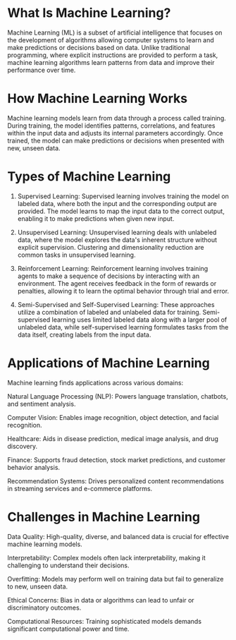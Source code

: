 # What Is Machine Learning?
Machine Learning (ML) is a subset of artificial intelligence that focuses on the development of algorithms allowing computer systems to learn and make predictions or decisions based on data. Unlike traditional programming, where explicit instructions are provided to perform a task, machine learning algorithms learn patterns from data and improve their performance over time.

# How Machine Learning Works
Machine learning models learn from data through a process called training. During training, the model identifies patterns, correlations, and features within the input data and adjusts its internal parameters accordingly. Once trained, the model can make predictions or decisions when presented with new, unseen data.

# Types of Machine Learning
  1. Supervised Learning:
     Supervised learning involves training the model on labeled data, where both the input and the corresponding output are provided. The model learns to map the input data to the correct output, enabling it to make predictions when given new input.

  2. Unsupervised Learning:
     Unsupervised learning deals with unlabeled data, where the model explores the data's inherent structure without explicit supervision. Clustering and dimensionality reduction are common tasks in unsupervised learning.

  3. Reinforcement Learning:
     Reinforcement learning involves training agents to make a sequence of decisions by interacting with an environment. The agent receives feedback in the form of rewards or penalties, allowing it to learn the optimal behavior through trial and error.

  4. Semi-Supervised and Self-Supervised Learning:
     These approaches utilize a combination of labeled and unlabeled data for training. Semi-supervised learning uses limited labeled data along with a larger pool of unlabeled data, while self-supervised learning formulates tasks from the data itself, creating labels from the input data.

# Applications of Machine Learning
Machine learning finds applications across various domains:

Natural Language Processing (NLP): Powers language translation, chatbots, and sentiment analysis.

Computer Vision: Enables image recognition, object detection, and facial recognition.

Healthcare: Aids in disease prediction, medical image analysis, and drug discovery.

Finance: Supports fraud detection, stock market predictions, and customer behavior analysis.

Recommendation Systems: Drives personalized content recommendations in streaming services and e-commerce platforms.

# Challenges in Machine Learning
Data Quality: High-quality, diverse, and balanced data is crucial for effective machine learning models.

Interpretability: Complex models often lack interpretability, making it challenging to understand their decisions.

Overfitting: Models may perform well on training data but fail to generalize to new, unseen data.

Ethical Concerns: Bias in data or algorithms can lead to unfair or discriminatory outcomes.

Computational Resources: Training sophisticated models demands significant computational power and time.
